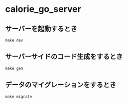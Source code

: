 # calorie_go_server

## サーバーを起動するとき
```
make dev
```

## サーバーサイドのコード生成をするとき
```
make gen
```

## データのマイグレーションをするとき
```
make migrate
```